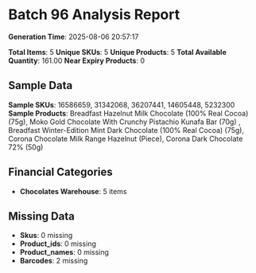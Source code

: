 # Batch 96 Analysis Report

**Generation Time**: 2025-08-06 20:57:17

**Total Items**: 5
**Unique SKUs**: 5
**Unique Products**: 5
**Total Available Quantity**: 161.00
**Near Expiry Products**: 0

## Sample Data
**Sample SKUs**: 16586659, 31342068, 36207441, 14605448, 5232300
**Sample Products**: Breadfast Hazelnut Milk Chocolate (100% Real Cocoa) (75g), Moko Gold Chocolate With Crunchy Pistachio Kunafa Bar (70g) , Breadfast Winter-Edition Mint Dark Chocolate (100% Real Cocoa) (75g), Corona Chocolate Milk Range Hazelnut (Piece), Corona Dark Chocolate 72% (50g)

## Financial Categories
- **Chocolates Warehouse**: 5 items

## Missing Data
- **Skus**: 0 missing
- **Product_ids**: 0 missing
- **Product_names**: 0 missing
- **Barcodes**: 2 missing
